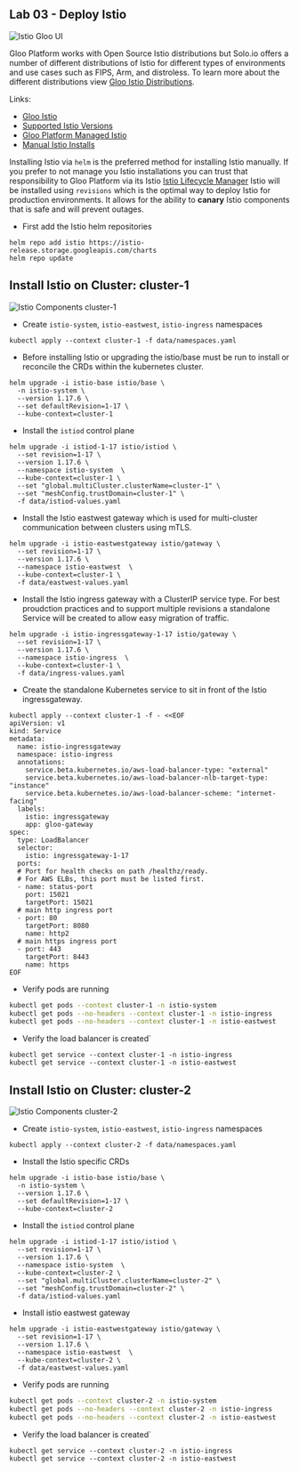 ## Lab 03 - Deploy Istio <a name="lab-03---deploy-istio-"></a>


![Istio Gloo UI](images/gloo-ui-istio.png)

Gloo Platform works with Open Source Istio distributions but Solo.io offers a number of different distributions of Istio for different types of environments and use cases such as FIPS, Arm, and distroless.
To learn more about the different distributions view [Gloo Istio Distributions](https://docs.solo.io/gloo-mesh-enterprise/latest/reference/version/gloo_mesh_istio/).

Links:
- [Gloo Istio](https://docs.solo.io/gloo-mesh-enterprise/latest/reference/version/gloo_mesh_istio/)
- [Supported Istio Versions](https://docs.solo.io/gloo-mesh-enterprise/latest/reference/version/versions/)
- [Gloo Platform Managed Istio](https://docs.solo.io/gloo-mesh-enterprise/latest/setup/installation/istio/gm_managed_istio/)
- [Manual Istio Installs](https://docs.solo.io/gloo-mesh-enterprise/latest/setup/prod/manual/)

Installing Istio via `helm` is the preferred method for installing Istio manually. If you prefer to not manage you Istio installations you can trust that responsibility to Gloo Platform via its Istio [Istio Lifecycle Manager](https://docs.solo.io/gloo-mesh-enterprise/latest/setup/installation/istio/gm_managed_istio/)
Istio will be installed using `revisions` which is the optimal way to deploy Istio for production environments. It allows for the ability to **canary** Istio components that is safe and will prevent outages.

* First add the Istio helm repositories
```shell
helm repo add istio https://istio-release.storage.googleapis.com/charts
helm repo update
```

## Install Istio on Cluster: cluster-1

![Istio Components cluster-1](images/istio-cluster1.png)

* Create `istio-system`, `istio-eastwest`, `istio-ingress` namespaces
```shell
kubectl apply --context cluster-1 -f data/namespaces.yaml
```

* Before installing Istio or upgrading the istio/base must be run to install or reconcile the CRDs within the kubernetes cluster. 
```shell
helm upgrade -i istio-base istio/base \
  -n istio-system \
  --version 1.17.6 \
  --set defaultRevision=1-17 \
  --kube-context=cluster-1
```

* Install the `istiod` control plane 
```shell
helm upgrade -i istiod-1-17 istio/istiod \
  --set revision=1-17 \
  --version 1.17.6 \
  --namespace istio-system  \
  --kube-context=cluster-1 \
  --set "global.multiCluster.clusterName=cluster-1" \
  --set "meshConfig.trustDomain=cluster-1" \
  -f data/istiod-values.yaml
```

* Install the Istio eastwest gateway which is used for multi-cluster communication between clusters using mTLS.
```shell
helm upgrade -i istio-eastwestgateway istio/gateway \
  --set revision=1-17 \
  --version 1.17.6 \
  --namespace istio-eastwest  \
  --kube-context=cluster-1 \
  -f data/eastwest-values.yaml
```

* Install the Istio ingress gateway with a ClusterIP service type. For best proudction practices and to support multiple revisions a standalone Service will be created to allow easy migration of traffic.
```shell
helm upgrade -i istio-ingressgateway-1-17 istio/gateway \
  --set revision=1-17 \
  --version 1.17.6 \
  --namespace istio-ingress  \
  --kube-context=cluster-1 \
  -f data/ingress-values.yaml
```

* Create the standalone Kubernetes service to sit in front of the Istio ingressgateway.
```shell
kubectl apply --context cluster-1 -f - <<EOF
apiVersion: v1
kind: Service
metadata:
  name: istio-ingressgateway
  namespace: istio-ingress
  annotations:
    service.beta.kubernetes.io/aws-load-balancer-type: "external"
    service.beta.kubernetes.io/aws-load-balancer-nlb-target-type: "instance"
    service.beta.kubernetes.io/aws-load-balancer-scheme: "internet-facing"
  labels:
    istio: ingressgateway
    app: gloo-gateway
spec:
  type: LoadBalancer
  selector:
    istio: ingressgateway-1-17
  ports:
  # Port for health checks on path /healthz/ready.
  # For AWS ELBs, this port must be listed first.
  - name: status-port
    port: 15021
    targetPort: 15021
  # main http ingress port
  - port: 80
    targetPort: 8080
    name: http2
  # main https ingress port
  - port: 443
    targetPort: 8443
    name: https
EOF
```

* Verify pods are running
```bash
kubectl get pods --context cluster-1 -n istio-system
kubectl get pods --no-headers --context cluster-1 -n istio-ingress
kubectl get pods --no-headers --context cluster-1 -n istio-eastwest
```

* Verify the load balancer is created`
```shell
kubectl get service --context cluster-1 -n istio-ingress
kubectl get service --context cluster-1 -n istio-eastwest
```

## Install Istio on Cluster: cluster-2

![Istio Components cluster-2](images/istio-cluster2.png)

* Create `istio-system`, `istio-eastwest`, `istio-ingress` namespaces
```shell
kubectl apply --context cluster-2 -f data/namespaces.yaml
```

* Install the Istio specific CRDs
```shell
helm upgrade -i istio-base istio/base \
  -n istio-system \
  --version 1.17.6 \
  --set defaultRevision=1-17 \
  --kube-context=cluster-2
```

* Install the `istiod` control plane 
```shell
helm upgrade -i istiod-1-17 istio/istiod \
  --set revision=1-17 \
  --version 1.17.6 \
  --namespace istio-system  \
  --kube-context=cluster-2 \
  --set "global.multiCluster.clusterName=cluster-2" \
  --set "meshConfig.trustDomain=cluster-2" \
  -f data/istiod-values.yaml
```

* Install istio eastwest gateway
```shell
helm upgrade -i istio-eastwestgateway istio/gateway \
  --set revision=1-17 \
  --version 1.17.6 \
  --namespace istio-eastwest  \
  --kube-context=cluster-2 \
  -f data/eastwest-values.yaml
```

* Verify pods are running
```bash
kubectl get pods --context cluster-2 -n istio-system
kubectl get pods --no-headers --context cluster-2 -n istio-ingress
kubectl get pods --no-headers --context cluster-2 -n istio-eastwest
```

* Verify the load balancer is created`
```shell
kubectl get service --context cluster-2 -n istio-ingress
kubectl get service --context cluster-2 -n istio-eastwest
```
